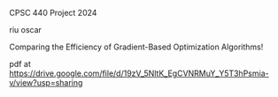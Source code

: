 CPSC 440 Project 2024

riu
oscar 

Comparing the Efficiency of Gradient-Based Optimization Algorithms!

pdf at  https://drive.google.com/file/d/19zV_5NltK_EgCVNRMuY_Y5T3hPsmia-v/view?usp=sharing
